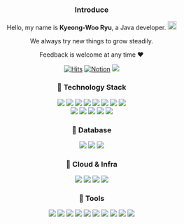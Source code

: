 <div align=center>

### Introduce

Hello, my name is <b>Kyeong-Woo Ryu</b>, a Java developer. <img src="https://github.com/TheDudeThatCode/TheDudeThatCode/blob/master/Assets/Hi.gif" width="20px">

We always try new things to grow steadily.

Feedback is welcome at any time ♥️

[![Hits](https://hits.seeyoufarm.com/api/count/incr/badge.svg?url=https%3A%2F%2Fgithub.com%2FLeo-Kyeong&count_bg=%23000000&title_bg=%23000000&icon=github.svg&icon_color=%23E7E7E7&title=GitHub&edge_flat=false)](https://hits.seeyoufarm.com)
<a href="https://everlasting-cello-2b6.notion.site/KyeongWoo-blog-f76f7a2af70c4d0a895071646565b85d"> ![Notion](https://img.shields.io/badge/Notion-%23000000.svg?style=flat&logo=notion&logoColor=white)</a> 
<a href="mailto:drd9811@naver.com"> <img src="https://img.shields.io/badge/Mail-000000?style=flat&logo=naver&logoColor=white&link=drd9811@naver.com"/></a>

### :balloon: Technology Stack

<img src="https://img.shields.io/badge/Java-007396?style=flat&logo=Java&logoColor=white"/> 
<img src="https://img.shields.io/badge/HTML5-E34F26?style=flat&logo=html5&logoColor=white"/> 
<img src="https://img.shields.io/badge/CSS3-1572B6?style=flat&logo=css3&logoColor=white"/> 
<img src="https://img.shields.io/badge/Javascript-F7DF1E?style=flat&logo=javascript&logoColor=white"/> 
<img src="https://img.shields.io/badge/TypeScript-3178C6?style=flat&logo=TypeScript&logoColor=white"> 
<img src="https://img.shields.io/badge/Spring-6DB33F?style=flat&logo=spring&logoColor=white"> 
<img src="https://img.shields.io/badge/Spring Boot-6DB33F?style=flat&logo=Spring Boot&logoColor=white">
<img src="https://img.shields.io/badge/React-61DAFB?style=flat&logo=react&logoColor=white">

</br>

<img src="https://img.shields.io/badge/Maven-C71A36?style=flat&logo=apachemaven&logoColor=white">
<img src="https://img.shields.io/badge/Gradle-02303A?style=flat&logo=gradle&logoColor=white">
<img src="https://img.shields.io/badge/Swagger-85EA2D?style=flat&logo=swagger&logoColor=white"/>
<img src="https://img.shields.io/badge/Junit5-25A162?style=flat&logo=junit5&logoColor=white"/>
<img src="https://img.shields.io/badge/REST API-F73F39?style=flat&logo=revolut&logoColor=white"/>

### :floppy_disk: Database

<img src="https://img.shields.io/badge/MySQL-4479A1?style=flat&logo=MySQL&logoColor=white"> 
<img src="https://img.shields.io/badge/MongoDB-47A248?style=flat&logo=MongoDB&logoColor=white"> 
<img src="https://img.shields.io/badge/ORACLE-F80000?style=flat&logo=oracle&logoColor=white">

### :rocket: Cloud & Infra

<img src="https://img.shields.io/badge/AWS-232F3E?style=flat&logo=Amazon-AWS&logoColor=white"/>
<img src="https://img.shields.io/badge/Docker-2496ED?style=flat&logo=Docker&logoColor=white">
<img src="https://img.shields.io/badge/Tomcat-F8DC75?style=flat&logo=Apache-Tomcat&logoColor=black"/>
<img src="https://img.shields.io/badge/Git-F05032?style=flat&logo=Git&logoColor=white"/>
  
### :wrench: Tools

<img src="https://img.shields.io/badge/Eclipse-2C2255?style=flat&logo=Eclipse&logoColor=white"/>
<img src="https://img.shields.io/badge/IntelliJ-000000?style=flat&logo=IntelliJ-IDEA&logoColor=white"/>
<img src="https://img.shields.io/badge/Postman-FF6C37?style=flat&logo=Postman&logoColor=white">
<img src="https://img.shields.io/badge/Github-181717?style=flat&logo=github&logoColor=white"/>
<img src="https://img.shields.io/badge/Bitbucket-0052CC?style=flat&logo=bitbucket&logoColor=white"/>
<img src="https://img.shields.io/badge/Slack-4A154B?style=flat&logo=slack&logoColor=white"/>
<img src="https://img.shields.io/badge/Notion-000000?style=flat&logo=notion&logoColor=white"/>
<img src="https://img.shields.io/badge/Jira-0052CC?style=flat&logo=jira&logoColor=white"/> 
<img src="https://img.shields.io/badge/Figma-F24E1E?style=flat&logo=figma&logoColor=white"/> 
<img src="https://img.shields.io/badge/Miro-FFFC00?style=flat&logo=miro&logoColor=white"/>

</div>
